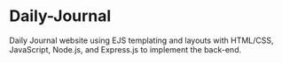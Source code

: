 # Daily-Journal
Daily Journal website using EJS templating and layouts with HTML/CSS, JavaScript, Node.js, and Express.js to implement the back-end.

